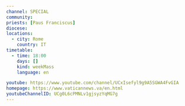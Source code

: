 ```yaml
---
channel: SPECIAL
community: 
priests: [Paus Franciscus]
diocese:
locations:
  - city: Rome
    country: IT
timetable:
  - time: 18:00
    days: []
    kind: weekMass
    language: en

youtube: https://www.youtube.com/channel/UCxIsefyl9g9A5SGWA4FvGIA
homepage: https://www.vaticannews.va/en.html
youtubeChannelID: UCg0L6cPMNLv1gjsyzYqMG7g
---
```


